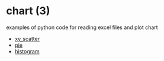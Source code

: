 # chart (3)
examples of python code for reading excel files and plot chart

+ [xy_scatter](xy_scatter.ipynb)
+ [pie](pie.ipynb)
+ [histogram](histogram.ipynb)
